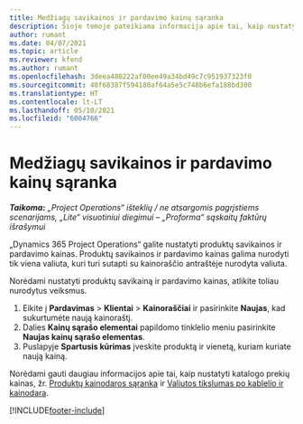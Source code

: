 ```yaml
---
title: Medžiagų savikainos ir pardavimo kainų sąranka
description: Šioje temoje pateikiama informacija apie tai, kaip nustatyti projektuose naudojamų medžiagų savikainą ir pardavimo kainas.
author: rumant
ms.date: 04/07/2021
ms.topic: article
ms.reviewer: kfend
ms.author: rumant
ms.openlocfilehash: 3deea480222af00ee49a34bd49c7c951937323f0
ms.sourcegitcommit: 40f68387f594180af64a5e5c748b6efa188bd300
ms.translationtype: HT
ms.contentlocale: lt-LT
ms.lasthandoff: 05/10/2021
ms.locfileid: "6004766"
---
```

# <a name="set-up-cost-and-sales-rates-for-materials"></a>Medžiagų savikainos ir pardavimo kainų sąranka

_**Taikoma:** „Project Operations“ išteklių / ne atsargomis pagrįstiems scenarijams, „Lite“ visuotiniui diegimui – „Proforma“ sąskaitų faktūrų išrašymui_

„Dynamics 365 Project Operations“ galite nustatyti produktų savikainos ir pardavimo kainas. Produktų savikainos ir pardavimo kainas galima nurodyti tik viena valiuta, kuri turi sutapti su kainoraščio antraštėje nurodyta valiuta.

Norėdami nustatyti produktų savikainą ir pardavimo kainas, atlikite toliau nurodytus veiksmus. 

1. Eikite į **Pardavimas** > **Klientai** > **Kainoraščiai** ir pasirinkite **Naujas**, kad sukurtumėte naują kainoraštį. 
2. Dalies **Kainų sąrašo elementai** papildomo tinklelio meniu pasirinkite **Naujas kainų sąrašo elementas**. 
3. Puslapyje **Spartusis kūrimas** įveskite produktą ir vienetą, kuriam kuriate naują kainą.

Norėdami gauti daugiau informacijos apie tai, kaip nustatyti katalogo prekių kainas, žr. [Produktų kainodaros sąranka](/dynamics365/sales-enterprise/create-price-lists-price-list-items-define-pricing-products.md) ir [Valiutos tikslumas po kablelio ir kainodara](/dynamics365/sales-enterprise/decimal-precision-currency-pricing.md).

[!INCLUDE[footer-include](../includes/footer-banner.md)]
